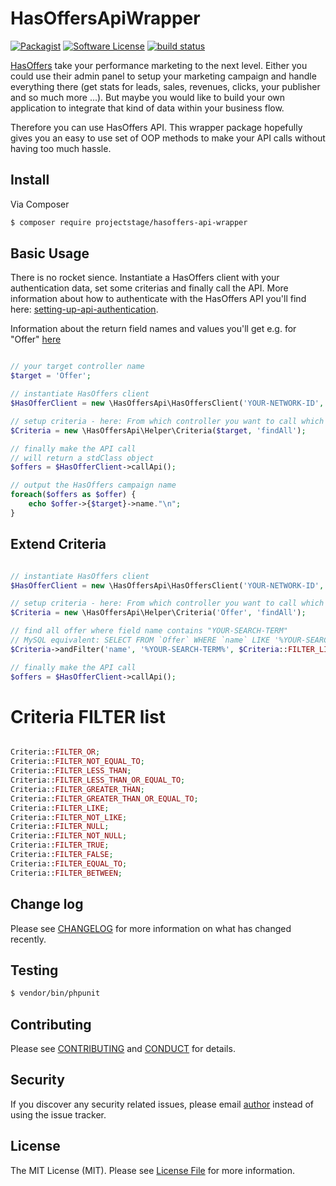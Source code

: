 # HasOffersApiWrapper

[![Packagist](https://img.shields.io/packagist/v/projectstage/hasoffers-api-wrapper.svg)](https://packagist.org/packages/projectstage/hasoffers-api-wrapper)
[![Software License][ico-license]](LICENSE.md)
[![build status](https://travis-ci.org/projectstage/hasoffers-api-wrapper.svg)](https://travis-ci.org/projectstage/hasoffers-api-wrapper)

[HasOffers](http://www.hasoffers.com/) take your performance marketing to the next level. Either you could use their admin panel to setup your marketing campaign and handle
everything there (get stats for leads, sales, revenues, clicks, your publisher and so much more ...). But maybe you would like to build your
own application to integrate that kind of data within your business flow.

Therefore you can use HasOffers API. This wrapper package hopefully gives you an easy to use set of OOP methods to make your API calls without
having too much hassle.

## Install

Via Composer

``` bash
$ composer require projectstage/hasoffers-api-wrapper
```

## Basic Usage

There is no rocket sience. Instantiate a HasOffers client with your authentication data, set some criterias and finally call the API. More
information about how to authenticate with the HasOffers API you'll find here: 
[setting-up-api-authentication](https://developers.tune.com/network-docs/setting-up-api-authentication/).

Information about the return field names and values you'll get e.g. for "Offer" [here](https://developers.tune.com/network-models/offer/)

``` php

// your target controller name
$target = 'Offer';

// instantiate HasOffers client
$HasOfferClient = new \HasOffersApi\HasOffersClient('YOUR-NETWORK-ID','YOUR-API-KEY');

// setup criteria - here: From which controller you want to call which method
$Criteria = new \HasOffersApi\Helper\Criteria($target, 'findAll');

// finally make the API call
// will return a stdClass object
$offers = $HasOfferClient->callApi();

// output the HasOffers campaign name
foreach($offers as $offer) {
    echo $offer->{$target}->name."\n";
}

```

## Extend Criteria

``` php

// instantiate HasOffers client
$HasOfferClient = new \HasOffersApi\HasOffersClient('YOUR-NETWORK-ID','YOUR-API-KEY');

// setup criteria - here: From which controller you want to call which method
$Criteria = new \HasOffersApi\Helper\Criteria('Offer', 'findAll');

// find all offer where field name contains "YOUR-SEARCH-TERM"
// MySQL equivalent: SELECT FROM `Offer` WHERE `name` LIKE '%YOUR-SEARCH-TERM%'
$Criteria->andFilter('name', '%YOUR-SEARCH-TERM%', $Criteria::FILTER_LIKE);

// finally make the API call
$offers = $HasOfferClient->callApi();

```

# Criteria FILTER list

``` php

Criteria::FILTER_OR;
Criteria::FILTER_NOT_EQUAL_TO;
Criteria::FILTER_LESS_THAN;
Criteria::FILTER_LESS_THAN_OR_EQUAL_TO;
Criteria::FILTER_GREATER_THAN;
Criteria::FILTER_GREATER_THAN_OR_EQUAL_TO;
Criteria::FILTER_LIKE;
Criteria::FILTER_NOT_LIKE;
Criteria::FILTER_NULL;
Criteria::FILTER_NOT_NULL;
Criteria::FILTER_TRUE;
Criteria::FILTER_FALSE;
Criteria::FILTER_EQUAL_TO;
Criteria::FILTER_BETWEEN;

```

## Change log

Please see [CHANGELOG](CHANGELOG.md) for more information on what has changed recently.

## Testing

``` bash
$ vendor/bin/phpunit
```

## Contributing

Please see [CONTRIBUTING](CONTRIBUTING.md) and [CONDUCT](CONDUCT.md) for details.

## Security

If you discover any security related issues, please email [author] instead of using the issue tracker.


## License

The MIT License (MIT). Please see [License File](LICENSE.md) for more information.

[author]: carsten.lorenz@projectstage.org
[ico-license]: https://img.shields.io/badge/license-MIT-brightgreen.svg?style=flat-square
